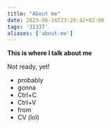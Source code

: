 ```yaml
---
title: "About me"
date: 2023-06-16T23:28:42+02:00
tags: '31337'
aliases: ['about-me']
---
```


**This is where I talk about me**

Not ready, yet!

- probably
- gonna
- Ctrl+C
- Ctrl+V
- from
- CV (lol)

